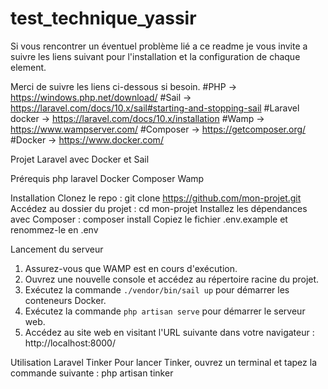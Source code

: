 # test_technique_yassir

Si vous rencontrer un éventuel problème lié a ce readme je vous invite a suivre les liens suivant pour l'installation et la configuration de chaque element.

Merci de suivre les liens ci-dessous si besoin.
#PHP -> https://windows.php.net/download/
#Sail ->  https://laravel.com/docs/10.x/sail#starting-and-stopping-sail
#Laravel docker -> https://laravel.com/docs/10.x/installation
#Wamp -> https://www.wampserver.com/
#Composer -> https://getcomposer.org/
#Docker -> https://www.docker.com/

Projet Laravel avec Docker et Sail

Prérequis
  php
  laravel
  Docker
  Composer
  Wamp
  
Installation
  Clonez le repo : git clone https://github.com/mon-projet.git
  Accédez au dossier du projet : cd mon-projet
  Installez les dépendances avec Composer : composer install
  Copiez le fichier .env.example et renommez-le en .env
  

Lancement du serveur

  1. Assurez-vous que WAMP est en cours d'exécution.
  2. Ouvrez une nouvelle console et accédez au répertoire racine du projet.
  3. Exécutez la commande `./vendor/bin/sail up` pour démarrer les conteneurs Docker.
  4. Exécutez la commande `php artisan serve` pour démarrer le serveur web.
  5. Accédez au site web en visitant l'URL suivante dans votre navigateur : http://localhost:8000/
  
  
Utilisation
  Laravel Tinker
  Pour lancer Tinker, ouvrez un terminal et tapez la commande suivante : php artisan tinker
  

  
